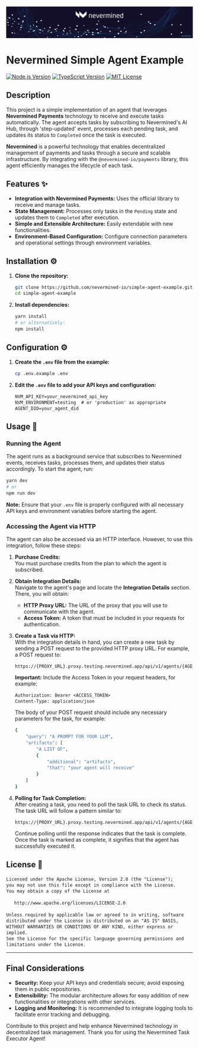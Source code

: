 [![banner](https://raw.githubusercontent.com/nevermined-io/assets/main/images/logo/banner_logo.png)](https://nevermined.io)

# Nevermined Simple Agent Example

[![Node.js Version](https://img.shields.io/badge/node-%3E%3D18.0.0-brightgreen)](https://nodejs.org/)
[![TypeScript Version](https://img.shields.io/badge/typescript-%5E5.7.0-blue)](https://www.typescriptlang.org/)
[![MIT License](https://img.shields.io/badge/license-MIT-green)](https://opensource.org/licenses/MIT)

## Description

This project is a simple implementation of an agent that leverages **Nevermined Payments** technology to receive and execute tasks automatically. The agent accepts tasks by subscribing to Nevermined's AI Hub, through 'step-updated' event, processes each pending task, and updates its status to `Completed` once the task is executed.

**Nevermined** is a powerful technology that enables decentralized management of payments and tasks through a secure and scalable infrastructure. By integrating with the `@nevermined-io/payments` library, this agent efficiently manages the lifecycle of each task.

## Features ✨

- **Integration with Nevermined Payments:** Uses the official library to receive and manage tasks.
- **State Management:** Processes only tasks in the `Pending` state and updates them to `Completed` after execution.
- **Simple and Extensible Architecture:** Easily extendable with new functionalities.
- **Environment-Based Configuration:** Configure connection parameters and operational settings through environment variables.

## Installation ⚙️

1. **Clone the repository:**

   ```bash
   git clone https://github.com/nevermined-io/simple-agent-example.git
   cd simple-agent-example
    ```

2.  **Install dependencies:**
    
    ```bash
    yarn install
    # or alternatively:
    npm install
    ```
    

Configuration ⚙️
----------------

1.  **Create the `.env` file from the example:**
    
    ```bash
    cp .env.example .env
    ```
    
2.  **Edit the `.env` file to add your API keys and configuration:**
    
    ```env
    NVM_API_KEY=your_nevermined_api_key
    NVM_ENVIRONMENT=testing  # or 'production' as appropriate
    AGENT_DID=your_agent_did
    ```
    

Usage 🚀
--------

### Running the Agent

The agent runs as a background service that subscribes to Nevermined events, receives tasks, processes them, and updates their status accordingly. To start the agent, run:

```bash
yarn dev
# or
npm run dev
```

**Note:** Ensure that your `.env` file is properly configured with all necessary API keys and environment variables before starting the agent.

### Accessing the Agent via HTTP

The agent can also be accessed via an HTTP interface. However, to use this integration, follow these steps:

1.  **Purchase Credits:**  
    You must purchase credits from the plan to which the agent is subscribed.
    
2.  **Obtain Integration Details:**  
    Navigate to the agent's page and locate the **Integration Details** section. There, you will obtain:
    
    *   **HTTP Proxy URL:** The URL of the proxy that you will use to communicate with the agent.
    *   **Access Token:** A token that must be included in your requests for authentication.
3.  **Create a Task via HTTP:**  
    With the integration details in hand, you can create a new task by sending a POST request to the provided HTTP proxy URL. For example, a POST request to:
    
    ```
    https://{PROXY_URL}.proxy.testing.nevermined.app/api/v1/agents/{AGENT_DID}/tasks
    ```
    
    **Important:** Include the Access Token in your request headers, for example:
    
    ```http
    Authorization: Bearer <ACCESS_TOKEN>
    Content-Type: application/json
    ```
    
    The body of your POST request should include any necessary parameters for the task, for example:

    ```bash
    {
        "query": "A PROMPT FOR YOUR LLM",
        "artifacts": [
            "A LIST OF",
            {
                "additional": "artifacts",
                "that": "your agent will receive"
            }
        ]
    }
    ```
    
4.  **Polling for Task Completion:**  
    After creating a task, you need to poll the task URL to check its status. The task URL will follow a pattern similar to:

    ```
    https://{PROXY_URL}.proxy.testing.nevermined.app/api/v1/agents/{AGENT_DID}/tasks/{TASK_ID}
    ```
    
    Continue polling until the response indicates that the task is complete. Once the task is marked as complete, it signifies that the agent has successfully executed it.
    

    

License 📄
----------

```
Licensed under the Apache License, Version 2.0 (the "License");
you may not use this file except in compliance with the License.
You may obtain a copy of the License at

   http://www.apache.org/licenses/LICENSE-2.0

Unless required by applicable law or agreed to in writing, software
distributed under the License is distributed on an "AS IS" BASIS,
WITHOUT WARRANTIES OR CONDITIONS OF ANY KIND, either express or implied.
See the License for the specific language governing permissions and
limitations under the License.
```

* * *

Final Considerations
--------------------

*   **Security:** Keep your API keys and credentials secure; avoid exposing them in public repositories.
*   **Extensibility:** The modular architecture allows for easy addition of new functionalities or integrations with other services.
*   **Logging and Monitoring:** It is recommended to integrate logging tools to facilitate error tracking and debugging.

Contribute to this project and help enhance Nevermined technology in decentralized task management. Thank you for using the Nevermined Task Executor Agent!